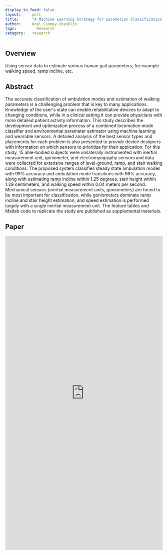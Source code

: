 ```yaml
---
display_to_feed: false
layout:     post
title:      "A Machine Learning Strategy for Locomotion Classification and Parameter Estimation Using Fusion of Wearable Sensors"
author:     Noel Csomay-Shanklin
tags: 		  Research
category:   research
---
```


## Overview
Using sensor data to estimate various human gait parameters, for example walking speed, ramp incline, etc.

## Abstract
The accurate classification of ambulation modes and estimation of walking parameters is a challenging problem that is key to many applications. Knowledge of the user's state can enable rehabilitative devices to adapt to changing conditions, while in a clinical setting it can provide physicians with more detailed patient activity information. This study describes the development and optimization process of a combined locomotion mode classifier and environmental parameter estimator using machine learning and wearable sensors. A detailed analysis of the best sensor types and placements for each problem is also presented to provide device designers with information on which sensors to prioritize for their application. For this study, 15 able-bodied subjects were unilaterally instrumented with inertial measurement unit, goniometer, and electromyography sensors and data were collected for extensive ranges of level-ground, ramp, and stair walking conditions. The proposed system classifies steady state ambulation modes with 99% accuracy and ambulation mode transitions with 96% accuracy, along with estimating ramp incline within 1.25 degrees, stair height within 1.29 centimeters, and walking speed within 0.04 meters per second. Mechanical sensors (inertial measurement units, goniometers) are found to be most important for classification, while goniometers dominate ramp incline and stair height estimation, and speed estimation is performed largely with a single inertial measurement unit. The feature tables and Matlab code to replicate the study are published as supplemental materials.

## Paper
<iframe style="width:100%" height="1000px" src="https://noelc-s.github.io/website/papers/ma20203.pdf" frameborder="0" allowfullscreen></iframe>
